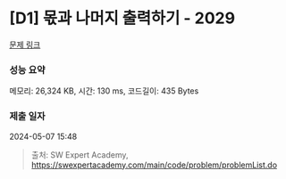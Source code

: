 # [D1] 몫과 나머지 출력하기 - 2029 

[문제 링크](https://swexpertacademy.com/main/code/problem/problemDetail.do?contestProbId=AV5QGNvKAtEDFAUq) 

### 성능 요약

메모리: 26,324 KB, 시간: 130 ms, 코드길이: 435 Bytes

### 제출 일자

2024-05-07 15:48



> 출처: SW Expert Academy, https://swexpertacademy.com/main/code/problem/problemList.do
